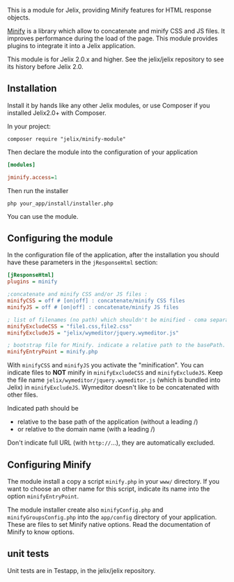 This is a module for Jelix, providing Minify features for HTML response objects.

[Minify](http://code.google.com/p/minify/) is a library which allow to
concatenate and minify CSS and JS files. It improves performance during the load
of the page. This module provides plugins to integrate it into a Jelix application.

This module is for Jelix 2.0.x and higher. See the jelix/jelix repository to see
its history before Jelix 2.0.


## Installation


Install it by hands like any other Jelix modules, or use Composer if you installed
Jelix2.0+ with Composer.

In your project:

```
composer require "jelix/minify-module"
```

Then declare the module into the configuration of your application

```ini
[modules]

jminify.access=1
```

Then run the installer

```
php your_app/install/installer.php
```

You can use the module.

## Configuring the module


In the configuration file of the application, after the installation you should
have these parameters in the ```jResponseHtml``` section:

```ini
[jResponseHtml]
plugins = minify

;concatenate and minify CSS and/or JS files :
minifyCSS = off # [on|off] : concatenate/minify CSS files
minifyJS = off # [on|off] : concatenate/minify JS files

; list of filenames (no path) which shouldn't be minified - coma separated :
minifyExcludeCSS = "file1.css,file2.css"
minifyExcludeJS = "jelix/wymeditor/jquery.wymeditor.js"

; bootstrap file for Minify. indicate a relative path to the basePath.
minifyEntryPoint = minify.php
```

With ```minifyCSS``` and ```minifyJS``` you activate the "minification". You
can indicate files to **NOT** minify in ```minifyExcludeCSS``` and
```minifyExcludeJS```. Keep the file name ```jelix/wymeditor/jquery.wymeditor.js``` (which is
bundled into Jelix) in ```minifyExcludeJS```. Wymeditor doesn't like to be concatenated with other files.

Indicated path should be

- relative to the base path of the application (without a leading /)
- or relative to the domain name (with a leading /)

Don't indicate full URL (with ```http://```...), they are automatically excluded.


## Configuring Minify

The module install a copy a script ```minify.php``` in your ```www/``` directory. 
If you want to choose an other name for this script, indicate its name into the
option ```minifyEntryPoint```.

The module installer create also ```minifyConfig.php``` and ```minifyGroupsConfig.php``` 
into the ```app/config``` directory of your application. These are files
to set Minify native options. Read the documentation of Minify to know options.

## unit tests

Unit tests are in Testapp, in the jelix/jelix repository.
